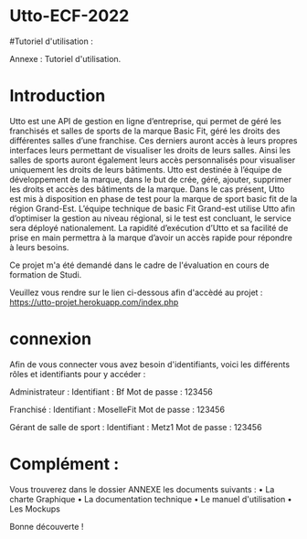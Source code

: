 # Utto-ECF-2022

#Tutoriel d'utilisation : 

Annexe : Tutoriel d'utilisation.

# Introduction 

Utto est une API de gestion en ligne d’entreprise,
qui permet de géré les franchisés et salles de sports
de la marque Basic Fit, géré les droits des différentes
salles d’une franchise.
Ces derniers auront accès à leurs propres interfaces
leurs permettant de visualiser les droits de leurs
salles. Ainsi les salles de sports auront également
leurs accès personnalisés pour visualiser uniquement
les droits de leurs bâtiments.
Utto est destinée à l’équipe de développement
de la marque, dans le but de crée, géré, ajouter,
supprimer les droits et accès des bâtiments de la
marque. Dans le cas présent, Utto est mis à disposition
en phase de test pour la marque de sport basic fit
de la région Grand-Est. L’équipe technique de
basic Fit Grand-est utilise Utto afin d’optimiser la
gestion au niveau régional, si le test est concluant,
le service sera déployé nationalement. La
rapidité d’exécution d’Utto et sa facilité de prise en
main permettra à la marque d’avoir un accès rapide
pour répondre à leurs besoins.

Ce projet m'a été demandé dans le cadre de l'évaluation en cours de formation de Studi.

Veuillez vous rendre sur le lien ci-dessous afin d'accèdé au projet : https://utto-projet.herokuapp.com/index.php

# connexion 

Afin de vous connecter vous avez besoin d'identifiants, voici les différents rôles et identifiants pour y accéder : 

Administrateur :
Identifiant : Bf
Mot de passe : 123456

Franchisé :
Identifiant : MoselleFit
Mot de passe : 123456

Gérant de salle de sport :
Identifiant : Metz1
Mot de passe : 123456

# Complément :
Vous trouverez dans le dossier ANNEXE les documents suivants :
• La charte Graphique 
• La documentation technique
• Le manuel d'utilisation
• Les Mockups


Bonne découverte !

